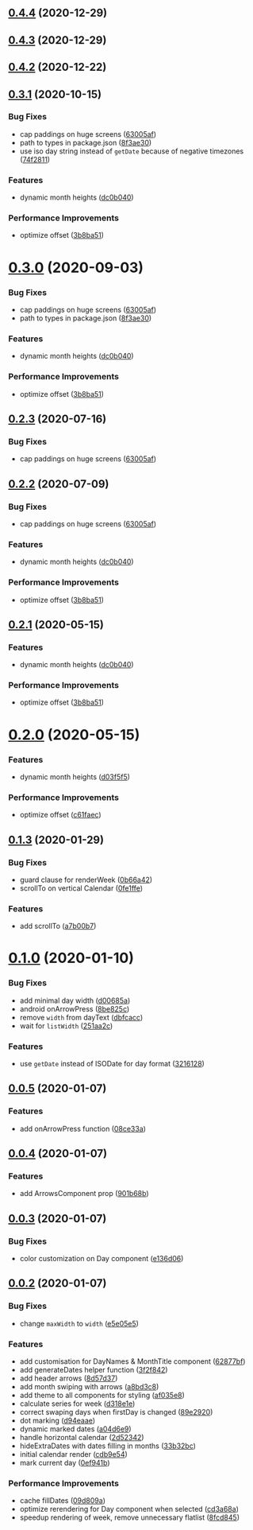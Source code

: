## [0.4.4](https://github.com/dsznajder/rn-calendar/compare/0.3.1...0.4.4) (2020-12-29)

## [0.4.3](https://github.com/dsznajder/rn-calendar/compare/0.3.1...0.4.3) (2020-12-29)

## [0.4.2](https://github.com/dsznajder/rn-calendar/compare/0.3.1...0.4.2) (2020-12-22)

## [0.3.1](https://github.com/dsznajder/rn-calendar/compare/rn-calendar@0.2.2...0.3.1) (2020-10-15)


### Bug Fixes

* cap paddings on huge screens ([63005af](https://github.com/dsznajder/rn-calendar/commit/63005af248743de79ed9caf8f4e3108a59693448))
* path to types in package.json ([8f3ae30](https://github.com/dsznajder/rn-calendar/commit/8f3ae30ad93c69268607ee77471fb0126681e578))
* use iso day string instead of `getDate` because of negative timezones ([74f2811](https://github.com/dsznajder/rn-calendar/commit/74f2811b924c2d057a510ec93b5ee397c5ed50af))


### Features

* dynamic month heights ([dc0b040](https://github.com/dsznajder/rn-calendar/commit/dc0b040ca97bffc873a25bd59d1d2fa88ad0439b))


### Performance Improvements

* optimize offset ([3b8ba51](https://github.com/dsznajder/rn-calendar/commit/3b8ba51b03132cf70149e9c55466778e340e59dd))

# [0.3.0](https://github.com/dsznajder/rn-calendar/compare/rn-calendar@0.2.2...rn-calendar@0.3.0) (2020-09-03)


### Bug Fixes

* cap paddings on huge screens ([63005af](https://github.com/dsznajder/rn-calendar/commit/63005af248743de79ed9caf8f4e3108a59693448))
* path to types in package.json ([8f3ae30](https://github.com/dsznajder/rn-calendar/commit/8f3ae30ad93c69268607ee77471fb0126681e578))


### Features

* dynamic month heights ([dc0b040](https://github.com/dsznajder/rn-calendar/commit/dc0b040ca97bffc873a25bd59d1d2fa88ad0439b))


### Performance Improvements

* optimize offset ([3b8ba51](https://github.com/dsznajder/rn-calendar/commit/3b8ba51b03132cf70149e9c55466778e340e59dd))

## [0.2.3](https://github.com/dsznajder/rn-calendar/compare/rn-calendar@0.2.2...rn-calendar@0.2.3) (2020-07-16)


### Bug Fixes

* cap paddings on huge screens ([63005af](https://github.com/dsznajder/rn-calendar/commit/63005af248743de79ed9caf8f4e3108a59693448))

## [0.2.2](https://github.com/dsznajder/rn-calendar/compare/rn-calendar@0.2.0...rn-calendar@0.2.2) (2020-07-09)


### Bug Fixes

* cap paddings on huge screens ([63005af](https://github.com/dsznajder/rn-calendar/commit/63005af248743de79ed9caf8f4e3108a59693448))


### Features

* dynamic month heights ([dc0b040](https://github.com/dsznajder/rn-calendar/commit/dc0b040ca97bffc873a25bd59d1d2fa88ad0439b))


### Performance Improvements

* optimize offset ([3b8ba51](https://github.com/dsznajder/rn-calendar/commit/3b8ba51b03132cf70149e9c55466778e340e59dd))

## [0.2.1](https://github.com/dsznajder/rn-calendar/compare/v0.1.3...rn-calendar@0.2.1) (2020-05-15)


### Features

* dynamic month heights ([dc0b040](https://github.com/dsznajder/rn-calendar/commit/dc0b040ca97bffc873a25bd59d1d2fa88ad0439b))


### Performance Improvements

* optimize offset ([3b8ba51](https://github.com/dsznajder/rn-calendar/commit/3b8ba51b03132cf70149e9c55466778e340e59dd))

# [0.2.0](https://github.com/dsznajder/rn-calendar/compare/v0.1.3...rn-calendar@0.2.0) (2020-05-15)


### Features

* dynamic month heights ([d03f5f5](https://github.com/dsznajder/rn-calendar/commit/d03f5f55270d77002424ce49f4c6c3287e96c4ba))


### Performance Improvements

* optimize offset ([c61faec](https://github.com/dsznajder/rn-calendar/commit/c61faec8744f798513e2759ea28e2418fe6645f1))



## [0.1.3](https://github.com/dsznajder/rn-calendar/compare/v0.1.3...rn-calendar@0.2.0) (2020-01-29)


### Bug Fixes

* guard clause for renderWeek ([0b66a42](https://github.com/dsznajder/rn-calendar/commit/0b66a424638354742936086591e46d9a9217c406))
* scrollTo on vertical Calendar ([0fe1ffe](https://github.com/dsznajder/rn-calendar/commit/0fe1ffe6ac1c9b97cf826ceb72974cde9332352a))


### Features

* add scrollTo ([a7b00b7](https://github.com/dsznajder/rn-calendar/commit/a7b00b77e030fb23495115d10e41719fee809715))



# [0.1.0](https://github.com/dsznajder/rn-calendar/compare/v0.1.3...rn-calendar@0.2.0) (2020-01-10)


### Bug Fixes

* add minimal day width ([d00685a](https://github.com/dsznajder/rn-calendar/commit/d00685ab10ecd197951a5512554504423be5a9e6))
* android onArrowPress ([8be825c](https://github.com/dsznajder/rn-calendar/commit/8be825ca03acc599d50d667ed651a3040a0feaf0))
* remove `width` from dayText ([dbfcacc](https://github.com/dsznajder/rn-calendar/commit/dbfcacc2db1f571d1fdefc527d983ca736a692a3))
* wait for `listWidth` ([251aa2c](https://github.com/dsznajder/rn-calendar/commit/251aa2c189865ed6453e74367b6406dfb08bd535))


### Features

* use `getDate` instead of ISODate for day format ([3216128](https://github.com/dsznajder/rn-calendar/commit/321612827f164d500a731b858035740eb94f5f73))



## [0.0.5](https://github.com/dsznajder/rn-calendar/compare/v0.1.3...rn-calendar@0.2.0) (2020-01-07)


### Features

* add onArrowPress function ([08ce33a](https://github.com/dsznajder/rn-calendar/commit/08ce33ae037484cba542f2ebfb3464e309e0697e))



## [0.0.4](https://github.com/dsznajder/rn-calendar/compare/v0.1.3...rn-calendar@0.2.0) (2020-01-07)


### Features

* add ArrowsComponent prop ([901b68b](https://github.com/dsznajder/rn-calendar/commit/901b68bb78a2567ff478703a5ad7359685e45d50))



## [0.0.3](https://github.com/dsznajder/rn-calendar/compare/v0.1.3...rn-calendar@0.2.0) (2020-01-07)


### Bug Fixes

* color customization on Day component ([e136d06](https://github.com/dsznajder/rn-calendar/commit/e136d06df99a00ef061787324c2d85fc0d0c77ba))



## [0.0.2](https://github.com/dsznajder/rn-calendar/compare/v0.1.3...rn-calendar@0.2.0) (2020-01-07)


### Bug Fixes

* change `maxWidth` to `width` ([e5e05e5](https://github.com/dsznajder/rn-calendar/commit/e5e05e5a5204298ed0cdd0e24e7229ee15c885cd))


### Features

* add customisation for DayNames & MonthTitle component ([62877bf](https://github.com/dsznajder/rn-calendar/commit/62877bf442f0b86e0b69e17ceda0b082a801d0f0))
* add generateDates helper function ([3f2f842](https://github.com/dsznajder/rn-calendar/commit/3f2f8421d36c81778bc91c8643a8822a3d3b7262))
* add header arrows ([8d57d37](https://github.com/dsznajder/rn-calendar/commit/8d57d378b136bc66e7ed6a1b3bb98ba33f493d04))
* add month swiping with arrows ([a8bd3c8](https://github.com/dsznajder/rn-calendar/commit/a8bd3c88fe2fe2a39c64767d524252feb05e7ce8))
* add theme to all components for styling ([af035e8](https://github.com/dsznajder/rn-calendar/commit/af035e80b57f086ff4f5e99f30849db0be1af27b))
* calculate series for week ([d318e1e](https://github.com/dsznajder/rn-calendar/commit/d318e1e656a3ee6b479d83fe6a6a9e99015fa160))
* correct swaping days when firstDay is changed ([89e2920](https://github.com/dsznajder/rn-calendar/commit/89e2920bb0411f8db926830e3a292997b77cbe12))
* dot marking ([d94eaae](https://github.com/dsznajder/rn-calendar/commit/d94eaae885952b61f99b68e48ba700f939e85eeb))
* dynamic marked dates ([a04d6e9](https://github.com/dsznajder/rn-calendar/commit/a04d6e96a974f058f774a560c2845b57f210d50e))
* handle horizontal calendar ([2d52342](https://github.com/dsznajder/rn-calendar/commit/2d523425bad879dd822a6bff5310e9f137e2fa59))
* hideExtraDates with dates filling in months ([33b32bc](https://github.com/dsznajder/rn-calendar/commit/33b32bc6ae182fec707470dcf83f0caaf935e0c9))
* initial calendar render ([cdb9e54](https://github.com/dsznajder/rn-calendar/commit/cdb9e5456fe5dda93348dfe1b1082b44a8fd292e))
* mark current day ([0ef941b](https://github.com/dsznajder/rn-calendar/commit/0ef941bfc593d9dec70ce190719180addcdfe16f))


### Performance Improvements

* cache fillDates ([09d809a](https://github.com/dsznajder/rn-calendar/commit/09d809a47bcc95252f6a7f61150dc97ae8f2b2f2))
* optimize rerendering for Day component when selected ([cd3a68a](https://github.com/dsznajder/rn-calendar/commit/cd3a68a0b09e4cd75d6ca8788bceb90714833d0a))
* speedup rendering of week, remove unnecessary flatlist ([8fcd845](https://github.com/dsznajder/rn-calendar/commit/8fcd8459e3b35527b543eaec0c11452e673af50c))

